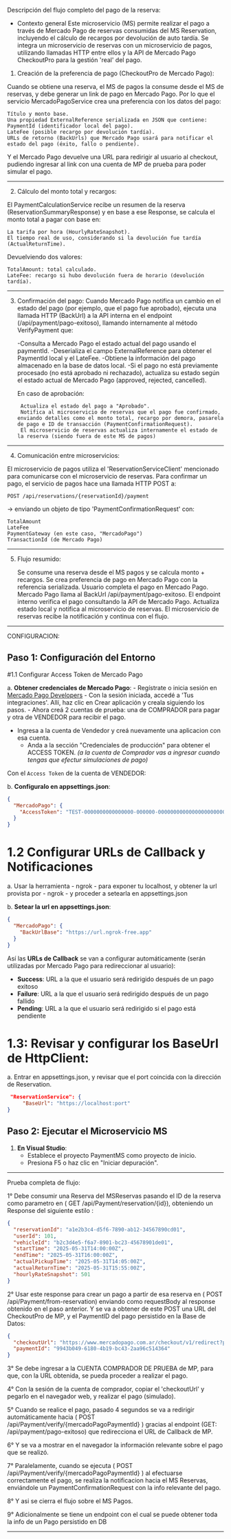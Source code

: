 
Descripción del flujo completo del pago de la reserva:

- Contexto general
Este microservicio (MS) permite realizar el pago a través de Mercado Pago de reservas consumidas del MS Reservation, incluyendo el cálculo de recargos por devolución de auto tardía. Se integra un microservicio de reservas con un microservicio de pagos, utilizando llamadas HTTP entre ellos y la API de Mercado Pago CheckoutPro para la gestión 'real' del pago.

1. Creación de la preferencia de pago (CheckoutPro de Mercado Pago):

Cuando se obtiene una reserva, el MS de pagos la consume desde el MS de reservas, y debe generar un link de pago en Mercado Pago.
Por lo que el servicio MercadoPagoService crea una preferencia con los datos del pago:
	
	Título y monto base.
	Una propiedad ExternalReference serializada en JSON que contiene:
	PaymentId (identificador local del pago).
	LateFee (posible recargo por devolución tardía).
	URLs de retorno (BackUrls) que Mercado Pago usará para notificar el estado del pago (éxito, fallo o pendiente).

Y el Mercado Pago devuelve una URL para redirigir al usuario al checkout, pudiendo ingresar al link con una cuenta de MP de prueba para poder simular el pago.

-------------

2. Cálculo del monto total y recargos:

El PaymentCalculationService recibe un resumen de la reserva (ReservationSummaryResponse) y en base a ese Response, se calcula el monto total a pagar con base en:

	La tarifa por hora (HourlyRateSnapshot).
	El tiempo real de uso, considerando si la devolución fue tardía (ActualReturnTime).

Devuelviendo dos valores:

	TotalAmount: total calculado.
	LateFee: recargo si hubo devolución fuera de horario (devolución tardía).

-------------

3. Confirmación del pago:
Cuando Mercado Pago notifica un cambio en el estado del pago (por ejemplo, que el pago fue aprobado), ejecuta una llamada HTTP (BackUrl) a la API interna en el endpoint (/api/payment/pago-exitoso), llamando internamente al método VerifyPayment que:

	-Consulta a Mercado Pago el estado actual del pago usando el paymentId.
	-Deserializa el campo ExternalReference para obtener el PaymentId local y el LateFee.
	-Obtiene la información del pago almacenado en la base de datos local.
	-Si el pago no está previamente procesado (no está aprobado ni rechazado), actualiza su estado según el estado actual de Mercado Pago (approved, rejected, cancelled).

	En caso de aprobación:

		Actualiza el estado del pago a "Aprobado".
		Notifica al microservicio de reservas que el pago fue confirmado, enviando detalles como el monto total, recargo por demora, pasarela de pago e ID de transacción (PaymentConfirmationRequest).
		El microservicio de reservas actualiza internamente el estado de la reserva (siendo fuera de este MS de pagos)

-------------

4. Comunicación entre microservicios:

El microservicio de pagos utiliza el 'ReservationServiceClient' mencionado para comunicarse con el microservicio de reservas.
Para confirmar un pago, el servicio de pagos hace una llamada HTTP POST a:

	POST /api/reservations/{reservationId}/payment		

→ enviando un objeto de tipo 'PaymentConfirmationRequest' con:
	
	TotalAmount
	LateFee
	PaymentGateway (en este caso, "MercadoPago")
	TransactionId (de Mercado Pago)

-------------

5. Flujo resumido:

	Se consume una reserva desde el MS pagos y se calcula monto + recargos.
	Se crea preferencia de pago en Mercado Pago con la referencia serializada.
	Usuario completa el pago en Mercado Pago.
	Mercado Pago llama al BackUrl /api/payment/pago-exitoso.
	El endpoint interno verifica el pago consultando la API de Mercado Pago.
	Actualiza estado local y notifica al microservicio de reservas.
	El microservicio de reservas recibe la notificación y continua con el flujo.

-------------

CONFIGURACION: 
## Paso 1: Configuración del Entorno

#1.1 Configurar Access Token de Mercado Pago

a. **Obtener credenciales de Mercado Pago**:
	- Regístrate o inicia sesión en [Mercado Pago Developers](https://www.mercadopago.com.ar/developers)
	- Con la sesión iniciada, accedé a 'Tus integraciones'. Allí, haz clic en Crear aplicación y creala siguiendo los pasos.
	- Ahora creá 2 cuentas de prueba: una de COMPRADOR para pagar y otra de VENDEDOR para recibir el pago.
  - Ingresa a la cuenta de Vendedor y creá nuevamente una aplicacion con esa cuenta.
	- Anda a la sección "Credenciales de producción" para obtener el ACCESS TOKEN.
  *(a la cuenta de Comprador vas a ingresar cuando tengas que efectur simulaciones de pago)*
	
Con el `Access Token` de la cuenta de VENDEDOR:

b. **Configuralo en appsettings.json**:
   ```json
   {
     "MercadoPago": {
       "AccessToken": "TEST-0000000000000000-000000-00000000000000000000000000000000-000000000"
     }
   }
   ```

# 1.2 Configurar URLs de Callback y Notificaciones

a. Usar la herramienta - ngrok - para exponer tu localhost, y obtener la url provista por - ngrok - y proceder a setearla en appsettings.json

b. **Setear la url en appsettings.json**:
   ```json
   {
     "MercadoPago": {
       "BackUrlBase": "https://url.ngrok-free.app"
     }
   }
  ```
Así las **URLs de Callback** se van a configurar automáticamente (serán utilizadas por Mercado Pago para redireccionar al usuario):
   - **Success**: URL a la que el usuario será redirigido después de un pago exitoso
   - **Failure**: URL a la que el usuario será redirigido después de un pago fallido
   - **Pending**: URL a la que el usuario será redirigido si el pago está pendiente


# 1.3: Revisar y configurar los BaseUrl de HttpClient:

a. Entrar en appsettings.json, y revisar que el port coincida con la dirección de Reservation.

```json
 "ReservationService": {
     "BaseUrl": "https://localhost:port"
}
```

## Paso 2: Ejecutar el Microservicio MS 

1. **En Visual Studio**:
   - Establece el proyecto PaymentMS como proyecto de inicio.
   - Presiona F5 o haz clic en "Iniciar depuración".

-------------

Prueba completa de flujo:

1° Debe consumir una Reserva del MSReservas pasando el ID de la reserva como parametro en ( GET /api/Payment/reservation/{id}), obteniendo un Response del siguiente estilo :

```json
{
  "reservationId": "a1e2b3c4-d5f6-7890-ab12-34567890cd01",
  "userId": 101,
  "vehicleId": "b2c3d4e5-f6a7-8901-bc23-45678901de01",
  "startTime": "2025-05-31T14:00:00Z",
  "endTime": "2025-05-31T16:00:00Z",
  "actualPickupTime": "2025-05-31T14:05:00Z",
  "actualReturnTime": "2025-05-31T15:55:00Z",
  "hourlyRateSnapshot": 501
}
```

2° Usar este response para crear un pago a partir de esa reserva en ( POST /api/Payment/from-reservation) enviando como requestBody al response obtenido en el paso anterior.
Y se va a obtener de este POST una URL del CheckoutPro de MP, y el PaymentID del pago persistido en la Base de Datos:

```json
{
  "checkoutUrl": "https://www.mercadopago.com.ar/checkout/v1/redirect?pref_id=2286099976-220d6295-1111-1111-1111-44441f079f76",
  "paymentId": "9943b049-6180-4b19-bc43-2aa96c514364"
}
```

3° Se debe ingresar a la CUENTA COMPRADOR DE PRUEBA de MP, para que, con la URL obtenida, se pueda proceder a realizar el pago.

4° Con la sesión de la cuenta de comprador, copiar el 'checkoutUrl' y pegarlo en el navegador web, y realizar el pago (simulado).

5° Cuando se realice el pago, pasado 4 segundos se va a redirigir automáticamente hacia ( POST /api/Payment/verify/{mercadoPagoPaymentId} ) gracias al endpoint (GET: /api/payment/pago-exitoso) que redirecciona el URL de Callback de MP. 

6° Y se va a mostrar en el navegador la información relevante sobre el pago que se realizó.

7° Paralelamente, cuando se ejecuta ( POST /api/Payment/verify/{mercadoPagoPaymentId} ) al efectuarse correctamente el pago, se realiza la notificacion hacia el MS Reservas, enviándole un PaymentConfirmationRequest con la info relevante del pago.

8° Y asi se cierra el flujo sobre el MS Pagos.

9° Adicionalmente se tiene un endpoint con el cual se puede obtener toda la info de un Pago persistido en DB

--------------
